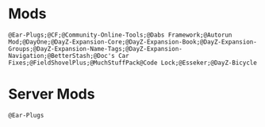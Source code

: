 # Mods

`@Ear-Plugs;@CF;@Community-Online-Tools;@Dabs Framework;@Autorun Mod;@DayOne;@DayZ-Expansion-Core;@DayZ-Expansion-Book;@DayZ-Expansion-Groups;@DayZ-Expansion-Name-Tags;@DayZ-Expansion-Navigation;@BetterStash;@Doc's Car Fixes;@FieldShovelPlus;@MuchStuffPack@Code Lock;@Esseker;@DayZ-Bicycle`

# Server Mods

`@Ear-Plugs`
